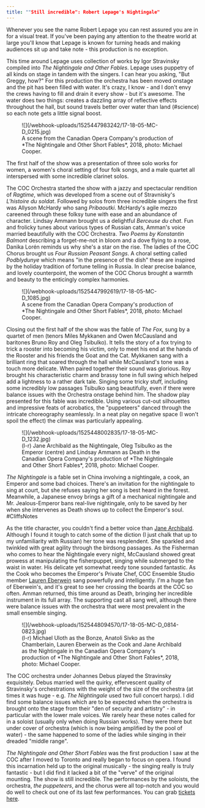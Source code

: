 ```yaml
---
title: ""Still incredible": Robert Lepage's Nightingale"
---
```


Whenever you see the name Robert Lepage you can rest assured you are in for a visual treat. If you've been paying any attention to the theatre world at large you'll know that Lepage is known for turning heads and making audiences sit up and take note - this production is no exception. 

This time around Lepage uses collection of works by Igor Stravinsky compiled into *The Nightingale and Other Fables*. Lepage uses puppetry of all kinds on stage in tandem with the singers. I can hear you asking, "But Greggy, how?" For this production the orchestra has been moved onstage and the pit has been filled with water.  It's crazy, I know - and I don't envy the crews having to fill and drain it every show - but it's awesome. The water does two things: creates a dazzling array of reflective effects throughout the hall, but sound travels better over water than land (#science) so each note gets a little signal boost.

<figure data-type="image">
![](/webhook-uploads/1525447983242/17-18-05-MC-D_0215.jpg)
<figcaption>A scene from the Canadian Opera Company's production of *The Nightingale and Other Short Fables*, 2018, photo: Michael Cooper.</figcaption>
</figure>

The first half of the show was a presentation of three solo works for women, a women's choral setting of four folk songs, and a male quartet all interspersed with some incredible clarinet solos. 

The COC Orchestra started the show with a jazzy and spectacular rendition of *Ragtime*, which was developed from a scene out of Stravnisky's *L'histoire du soldat*. Followed by solos from three incredible singers the first was Allyson McHardy who sang *Pribaoutki*. McHardy's agile mezzo careened through these folksy tune with ease and an abundance of character. Lindsay Ammann brought us a delightful *Berceuse du chat*. Fun and frolicky tunes about various types of Russian cats, Amman's voice married beautifully with the COC Orchestra. *Two Poems by Konstantin Balmont* describing a forget-me-not in bloom and a dove flying to a rose, Danika Lorén reminds us why she's a star on the rise. The ladies of the COC Chorus brought us *Four Russian Peasant Songs*. A choral setting called *Podblydunye* which means "in the presence of the dish" these are inspired by the holiday tradition of fortune telling in Russia. In clear precise balance, and lovely counterpoint, the women of the COC Chorus brought a warmth and beauty to the enticingly complex harmonies.

<figure data-type="image">
![](/webhook-uploads/1525447992619/17-18-05-MC-D_1085.jpg)
<figcaption>A scene from the Canadian Opera Company's production of *The Nightingale and Other Short Fables*, 2018, photo: Michael Cooper.</figcaption>
</figure>

Closing out the first half of the show was the fable of *The Fox*, sung by a quartet of men (tenors Miles Mykkanen and Owen McCausland and baritones Bruno Roy and Oleg Tsibulko). It tells the story of a fox trying to trick a rooster into becoming his victim, only to meet his end at the hands of the Rooster and his friends the Goat and the Cat. Mykkanen sang with a brilliant ring that soared through the hall while McCausland's tone was a touch more delicate. When paired together their sound was glorious. Roy brought his characteristic charm and brassy tone in full swing which helped add a lightness to a rather dark tale. Singing some tricky stuff, including some incredibly low passages Tsibulko sang beautifully, even if there were balance issues with the Orchestra onstage behind him. The shadow play presented for this fable was incredible. Using various cut-out silhouettes and impressive feats of acrobatics, the "puppeteers" danced through the intricate choreography seamlessly. In a neat play on negative space (I won't spoil the effect) the climax was particularly appealing. 

<figure data-type="image">
![](/webhook-uploads/1525448002835/17-18-05-MC-D_1232.jpg)
<figcaption>(l-r) Jane Archibald as the Nightingale, Oleg Tsibulko as the Emperor (centre) and Lindsay Ammann as Death in the Canadian Opera Company's production of *The Nightingale and Other Short Fables*, 2018, photo: Michael Cooper.</figcaption>
</figure>

*The Nightingale* is a fable set in China involving a nightingale, a cook, an Emperor and some bad choices. There's an invitation for the nightingale to sing at court, but she refuses saying her song is best heard in the forest. Meanwhile, a Japanese envoy brings a gift of a mechanical nightingale and Mr. Jealous-Emperor bans real-live nightingale, only to be saved by her when she intervenes as Death shows up to collect the Emperor's soul. #CliffsNotes

As the title character, you couldn't find a better voice than [Jane Archibald](/scene/people/jane-archibald/). Although I found it tough to catch some of the diction (I just chalk that up to my unfamiliarity with Russian) her tone was resplendent. She sparkled and twinkled with great agility through the birdsong passages. As the Fisherman who comes to hear the Nightingale every night, McCausland showed great prowess at manipulating the fisherpuppet, singing while submerged to the waist in water. His delicate yet somewhat reedy tone sounded fantastic. As the Cook who becomes the Emperor's Private Chef, COC Ensemble Studio member [Lauren Eberwein](/scene/people/lauren-eberwein/) sang powerfully and intelligently. I'm a huge fan of Eberwein's, and it's great to see her crossing the boards at the COC so often. Amman returned, this time around as Death, bringing her incredible instrument in its full array. The supporting cast all sang well, although there were balance issues with the orchestra that were most prevalent in the small ensemble singing. 

<figure data-type="image">
![](/webhook-uploads/1525448094570/17-18-05-MC-D_0814-0823.jpg)
<figcaption>(l-r) Michael Uloth as the Bonze, Anatoli Sivko as the Chamberlain, Lauren Eberwein as the Cook and Jane Archibald as the Nightingale in the Canadian Opera Company's production of *The Nightingale and Other Short Fables*, 2018, photo: Michael Cooper.</figcaption>
</figure>

The COC orchestra under Johannes Debus played the Stravinsky exquisitely. Debus married well the quirky, effervescent quality of Stravinsky's orchestrations with the weight of the size of the orchestra (at times it was huge - e.g. *The Nightingale* used two full concert harps). I did find some balance issues which are to be expected when the orchestra is brought onto the stage from their "den of security and artistry" - in particular with the lower male voices. We rarely hear these notes called for in a soloist (usually only when doing Russian works). They were there but under cover of orchestra (which is now being amplified by the pool of water) - the same happened to some of the ladies while singing in their dreaded "middle range".

*The Nightingale and Other Short Fables* was the first production I saw at the COC after I moved to Toronto and really began to focus on opera. I found this incarnation held up to the original musically - the singing really is truly fantastic - but I did find it lacked a bit of the "verve" of the original mounting. The show is still incredible. The performances by the soloists, the orchestra, *the puppeteers*, and the chorus were all top-notch and you would do well to check out one of its last few performances. You can grab [tickets here](https://www.coc.ca/productions/13109).
